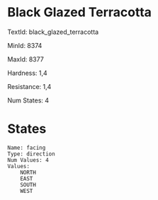 # Black Glazed Terracotta

TextId: black_glazed_terracotta

MinId: 8374

MaxId: 8377

Hardness: 1,4

Resistance: 1,4


Num States: 4

# States
```
Name: facing
Type: direction
Num Values: 4
Values:
    NORTH
    EAST
    SOUTH
    WEST
```
